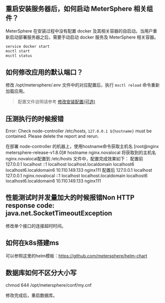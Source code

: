 ## 重启安装服务器后，如何启动 MeterSphere 相关组件？

MeterSphere 在安装过程中没有配置 docker 及其相关容器的自启动。当用户重新启动部署服务器之后，需要手动启动 docker 服务及 MeterSphere 相关容器。

```bash
service docker start
msctl start
msctl status
```

## 如何修改应用的默认端口？

修改 /opt/metersphere/.env 文件中的对应配置后，执行 `msctl reload` 命令重新加载应用。

> 配置文件说明请参考 [修改安装配置(可选)](/installation/online_installation/#_4)

## 压测执行的时候报错
Error: Check node-controller /etc/hosts, `127.0.0.1 ${hostname}` must be contained. Please delete the report and rerun.

在部署 node-controller 的机器上，使用hostname命令获取主机名
[root@nginx metersphere-release-v1.8.0]# hostname
nginx.novalocal
将获取到的主机名nginx.novalocal配置到 /etc/hosts 文件中，配置完成效果如下：
配置前
127.0.0.1       localhost
::1         localhost localhost.localdomain localhost6 localhost6.localdomain6
10.110.149.133 nginx111
配置后
127.0.0.1       localhost
127.0.0.1       nginx.novalocal
::1         localhost localhost.localdomain localhost6 localhost6.localdomain6
10.110.149.133 nginx111

## 性能测试时并发量加大的时候报错Non HTTP response code: java.net.SocketTimeoutException

修改单个接口的连接超时时间。

## 如何在k8s搭建ms

可以参照这里的helm模板：https://github.com/metersphere/helm-chart

## 数据库如何不区分大小写

chmod 644 /opt/metersphere/conf/my.cnf 

修改完成后，重启数据库。

